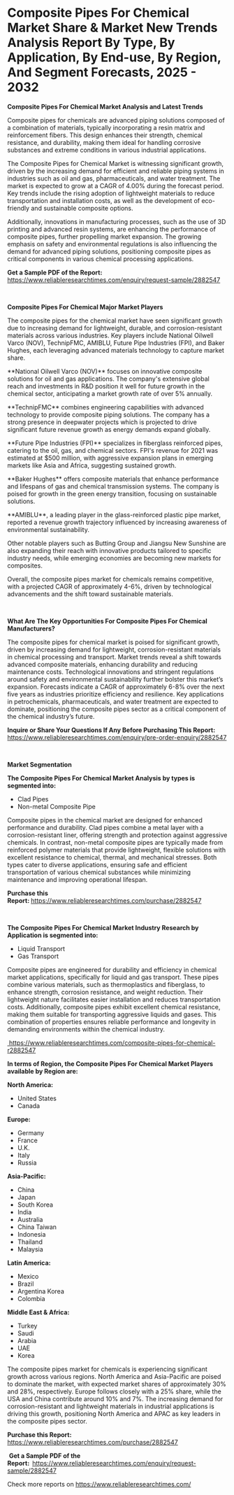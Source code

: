 <p><h1>Composite Pipes For Chemical Market Share & Market New Trends Analysis Report By Type, By Application, By End-use, By Region, And Segment Forecasts, 2025 - 2032</h1></p><p><strong>Composite Pipes For Chemical Market Analysis and Latest Trends</strong></p>
<p><p>Composite pipes for chemicals are advanced piping solutions composed of a combination of materials, typically incorporating a resin matrix and reinforcement fibers. This design enhances their strength, chemical resistance, and durability, making them ideal for handling corrosive substances and extreme conditions in various industrial applications.</p><p>The Composite Pipes for Chemical Market is witnessing significant growth, driven by the increasing demand for efficient and reliable piping systems in industries such as oil and gas, pharmaceuticals, and water treatment. The market is expected to grow at a CAGR of 4.00% during the forecast period. Key trends include the rising adoption of lightweight materials to reduce transportation and installation costs, as well as the development of eco-friendly and sustainable composite options.</p><p>Additionally, innovations in manufacturing processes, such as the use of 3D printing and advanced resin systems, are enhancing the performance of composite pipes, further propelling market expansion. The growing emphasis on safety and environmental regulations is also influencing the demand for advanced piping solutions, positioning composite pipes as critical components in various chemical processing applications.</p></p>
<p><strong>Get a Sample PDF of the Report:&nbsp;</strong> <a href="https://www.reliableresearchtimes.com/enquiry/request-sample/2882547?utm_campaign=3038&utm_medium=2&utm_source=Github&utm_content=ia&utm_term=13032025&utm_id=composite-pipes-for-chemical">https://www.reliableresearchtimes.com/enquiry/request-sample/2882547</a></p>
<p>&nbsp;</p>
<p><strong>Composite Pipes For Chemical Major Market Players</strong></p>
<p><p>The composite pipes for the chemical market have seen significant growth due to increasing demand for lightweight, durable, and corrosion-resistant materials across various industries. Key players include National Oilwell Varco (NOV), TechnipFMC, AMIBLU, Future Pipe Industries (FPI), and Baker Hughes, each leveraging advanced materials technology to capture market share.</p><p>**National Oilwell Varco (NOV)** focuses on innovative composite solutions for oil and gas applications. The company's extensive global reach and investments in R&D position it well for future growth in the chemical sector, anticipating a market growth rate of over 5% annually.</p><p>**TechnipFMC** combines engineering capabilities with advanced technology to provide composite piping solutions. The company has a strong presence in deepwater projects which is projected to drive significant future revenue growth as energy demands expand globally.</p><p>**Future Pipe Industries (FPI)** specializes in fiberglass reinforced pipes, catering to the oil, gas, and chemical sectors. FPI's revenue for 2021 was estimated at $500 million, with aggressive expansion plans in emerging markets like Asia and Africa, suggesting sustained growth.</p><p>**Baker Hughes** offers composite materials that enhance performance and lifespans of gas and chemical transmission systems. The company is poised for growth in the green energy transition, focusing on sustainable solutions.</p><p>**AMIBLU**, a leading player in the glass-reinforced plastic pipe market, reported a revenue growth trajectory influenced by increasing awareness of environmental sustainability. </p><p>Other notable players such as Butting Group and Jiangsu New Sunshine are also expanding their reach with innovative products tailored to specific industry needs, while emerging economies are becoming new markets for composites.</p><p>Overall, the composite pipes market for chemicals remains competitive, with a projected CAGR of approximately 4-6%, driven by technological advancements and the shift toward sustainable materials.</p></p>
<p>&nbsp;</p>
<p><strong>What Are The Key Opportunities For Composite Pipes For Chemical Manufacturers?</strong></p>
<p><p>The composite pipes for chemical market is poised for significant growth, driven by increasing demand for lightweight, corrosion-resistant materials in chemical processing and transport. Market trends reveal a shift towards advanced composite materials, enhancing durability and reducing maintenance costs. Technological innovations and stringent regulations around safety and environmental sustainability further bolster this market’s expansion. Forecasts indicate a CAGR of approximately 6-8% over the next five years as industries prioritize efficiency and resilience. Key applications in petrochemicals, pharmaceuticals, and water treatment are expected to dominate, positioning the composite pipes sector as a critical component of the chemical industry’s future.</p></p>
<p><strong>Inquire or Share Your Questions If Any Before Purchasing This Report:</strong> <a href="https://www.reliableresearchtimes.com/enquiry/pre-order-enquiry/2882547?utm_campaign=3038&utm_medium=2&utm_source=Github&utm_content=ia&utm_term=13032025&utm_id=composite-pipes-for-chemical">https://www.reliableresearchtimes.com/enquiry/pre-order-enquiry/2882547</a></p>
<p>&nbsp;</p>
<p><strong>Market Segmentation</strong></p>
<p><strong>The Composite Pipes For Chemical Market Analysis by types is segmented into:</strong></p>
<p><ul><li>Clad Pipes</li><li>Non-metal Composite Pipe</li></ul></p>
<p><p>Composite pipes in the chemical market are designed for enhanced performance and durability. Clad pipes combine a metal layer with a corrosion-resistant liner, offering strength and protection against aggressive chemicals. In contrast, non-metal composite pipes are typically made from reinforced polymer materials that provide lightweight, flexible solutions with excellent resistance to chemical, thermal, and mechanical stresses. Both types cater to diverse applications, ensuring safe and efficient transportation of various chemical substances while minimizing maintenance and improving operational lifespan.</p></p>
<p><strong>Purchase this Report:&nbsp;</strong><a href="https://www.reliableresearchtimes.com/purchase/2882547?utm_campaign=3038&utm_medium=2&utm_source=Github&utm_content=ia&utm_term=13032025&utm_id=composite-pipes-for-chemical">https://www.reliableresearchtimes.com/purchase/2882547</a></p>
<p>&nbsp;</p>
<p><strong>The Composite Pipes For Chemical Market Industry Research by Application is segmented into:</strong></p>
<p><ul><li>Liquid Transport</li><li>Gas Transport</li></ul></p>
<p><p>Composite pipes are engineered for durability and efficiency in chemical market applications, specifically for liquid and gas transport. These pipes combine various materials, such as thermoplastics and fiberglass, to enhance strength, corrosion resistance, and weight reduction. Their lightweight nature facilitates easier installation and reduces transportation costs. Additionally, composite pipes exhibit excellent chemical resistance, making them suitable for transporting aggressive liquids and gases. This combination of properties ensures reliable performance and longevity in demanding environments within the chemical industry.</p></p>
<p><a href="https://www.reliableresearchtimes.com/composite-pipes-for-chemical-r2882547?utm_campaign=3038&utm_medium=2&utm_source=Github&utm_content=ia&utm_term=13032025&utm_id=composite-pipes-for-chemical">&nbsp;https://www.reliableresearchtimes.com/composite-pipes-for-chemical-r2882547</a></p>
<p><strong>In terms of Region, the Composite Pipes For Chemical Market Players available by Region are:</strong></p>
<p>
    <p> <strong> North America: </strong>
        <ul>
            <li>United States</li>
            <li>Canada</li>
        </ul>
        </p> 
    <p> <strong> Europe: </strong>
        <ul>
            <li>Germany</li>
            <li>France</li>
            <li>U.K.</li>
            <li>Italy</li>
            <li>Russia</li>
        </ul>
        </p> 
    <p> <strong> Asia-Pacific: </strong>
        <ul>
            <li>China</li>
            <li>Japan</li>
            <li>South Korea</li>
            <li>India</li>
            <li>Australia</li>
            <li>China Taiwan</li>
            <li>Indonesia</li>
            <li>Thailand</li>
            <li>Malaysia</li>
        </ul>
        </p> 
    <p> <strong> Latin America: </strong>
        <ul>
            <li>Mexico</li>
            <li>Brazil</li>
            <li>Argentina Korea</li>
            <li>Colombia</li>
        </ul>
        </p> 
    <p> <strong> Middle East & Africa: </strong>
        <ul>
            <li>Turkey</li>
            <li>Saudi</li>
            <li>Arabia</li>
            <li>UAE</li>
            <li>Korea</li>
        </ul>
    </p>
    </p>
<p><p>The composite pipes market for chemicals is experiencing significant growth across various regions. North America and Asia-Pacific are poised to dominate the market, with expected market shares of approximately 30% and 28%, respectively. Europe follows closely with a 25% share, while the USA and China contribute around 10% and 7%. The increasing demand for corrosion-resistant and lightweight materials in industrial applications is driving this growth, positioning North America and APAC as key leaders in the composite pipes sector.</p></p>
<p><strong>Purchase this Report: </strong><a href="https://www.reliableresearchtimes.com/purchase/2882547?utm_campaign=3038&utm_medium=2&utm_source=Github&utm_content=ia&utm_term=13032025&utm_id=composite-pipes-for-chemical">https://www.reliableresearchtimes.com/purchase/2882547</a></p>
<p>&nbsp;<strong>Get a Sample PDF of the Report:&nbsp;&nbsp;</strong><a href="https://www.reliableresearchtimes.com/enquiry/request-sample/2882547?utm_campaign=3038&utm_medium=2&utm_source=Github&utm_content=ia&utm_term=13032025&utm_id=composite-pipes-for-chemical">https://www.reliableresearchtimes.com/enquiry/request-sample/2882547</a></p>
<p><strong></strong></p>
<p>Check more reports on <a href="https://www.reliableresearchtimes.com/?utm_campaign=3038&utm_medium=2&utm_source=Github&utm_content=ia&utm_term=13032025&utm_id=composite-pipes-for-chemical">https://www.reliableresearchtimes.com/</a></p>